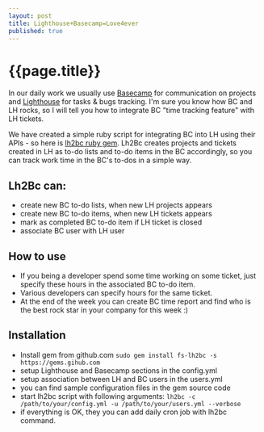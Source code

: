 ```yaml
---
layout: post
title: Lighthouse+Basecamp=Love4ever
published: true
---
```


# {{page.title}}

In our daily work we usually use [Basecamp](http://basecamphq.com) for communication on projects and [Lighthouse](http://lighthouseapp.com) for tasks & bugs tracking. I'm sure you know how BC and LH rocks, so I will tell you how to integrate BC "time tracking feature" with LH tickets.

We have created a simple ruby script for integrating BC into LH using their APIs - so here is [lh2bc ruby gem](https://github.com/fs/lh2bc). Lh2Bc creates projects and tickets created in LH as to-do lists and to-do items in the BC accordingly, so you can track work time in the BC's to-dos in a simple way.

## Lh2Bc can:

* create new BC to-do lists, when new LH projects appears
* create new BC to-do items, when new LH tickets appears
* mark as completed BC to-do item if LH ticket is closed
* associate BC user with LH user

## How to use

* If you being a developer spend some time working on some ticket, just specify these hours in the associated BC to-do item.
* Various developers can specify hours for the same ticket.
* At the end of the week you can create BC time report and find who is the best rock star in your company for this week :)

## Installation

* Install gem from github.com `sudo gem install fs-lh2bc -s https://gems.gihub.com`
* setup Lighthouse and Basecamp sections in the config.yml
* setup association between LH and BC users in the users.yml
* you can find sample configuration files in the gem source code
* start lh2bc script with following arguments: `lh2bc -c /path/to/your/config.yml -u /path/to/your/users.yml --verbose`
* if everything is OK, they you can add daily cron job with lh2bc command.
